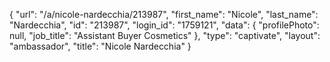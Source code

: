 {
    "url": "\/a\/nicole-nardecchia\/213987",
    "first_name": "Nicole",
    "last_name": "Nardecchia",
    "id": "213987",
    "login_id": "1759121",
    "data": {
        "profilePhoto": null,
        "job_title": "Assistant Buyer Cosmetics"
    },
    "type": "captivate",
    "layout": "ambassador",
    "title": "Nicole Nardecchia"
}